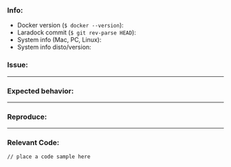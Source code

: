 ### Info:
- Docker version (`$ docker --version`): 
- Laradock commit (`$ git rev-parse HEAD`): 
- System info (Mac, PC, Linux): 
- System info disto/version: 

### Issue:
<!--- What seems to be wrong? -->
_____

### Expected behavior:
<!--- What should happen instead? -->
_____

### Reproduce:
<!--- How can we reproduce the error? -->
_____

### Relevant Code:

```
// place a code sample here
```
